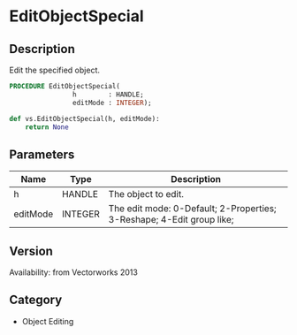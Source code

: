 # EditObjectSpecial

## Description
Edit the specified object.

```pascal
PROCEDURE EditObjectSpecial(
				h        : HANDLE;
				editMode : INTEGER);
```

```python
def vs.EditObjectSpecial(h, editMode):
    return None
```

## Parameters
|Name|Type|Description|
|---|---|---|
|h|HANDLE|The object to edit.|
|editMode|INTEGER|The edit mode: 0-Default; 2-Properties; 3-Reshape; 4-Edit group like;|

## Version
Availability: from Vectorworks 2013

## Category
* Object Editing

